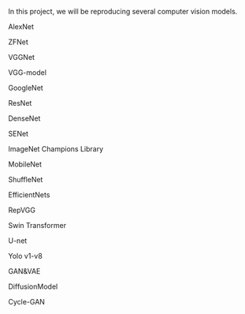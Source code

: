 In this project, we will be reproducing several computer vision models.

AlexNet

ZFNet

VGGNet

VGG-model

GoogleNet

ResNet

DenseNet

SENet

ImageNet Champions Library

MobileNet

ShuffleNet

EfficientNets

RepVGG

Swin Transformer

U-net

Yolo v1-v8

GAN&VAE

DiffusionModel

Cycle-GAN